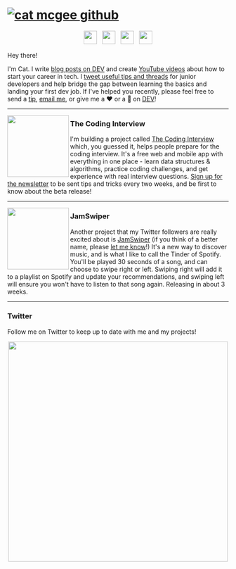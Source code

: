 # [![cat mcgee github](https://i.postimg.cc/CKb4HTj8/catmcgeegithub.png)](https://mcgee.cat)
<p align='center'>
<a href="https://dev.to/catmcgeecode"><img height="30" src="https://res.cloudinary.com/practicaldev/image/fetch/s--g3JdSGe6--/c_limit,f_auto,fl_progressive,q_80,w_190/https://practicaldev-herokuapp-com.freetls.fastly.net/assets/rainbowdev.svg"></a>&nbsp;&nbsp;
<a href="https://twitter.com/catmcgeecode"><img height="30" src="https://image.flaticon.com/icons/svg/124/124021.svg"></a>&nbsp;&nbsp;
<a href="https://instagram.com/catmcgeecode"><img height="30" src="https://upload.wikimedia.org/wikipedia/commons/thumb/e/e7/Instagram_logo_2016.svg/1200px-Instagram_logo_2016.svg.png"></a>&nbsp;&nbsp;
<a href="https://www.buymeacoffee.com/catmcgee"><img height="30" src="https://bmc-dev.s3.us-east-2.amazonaws.com/assets/icons/bmc_icon_black.png"></a>
</p>

Hey there!

I'm Cat. I write [blog posts on DEV](https://www.dev.to/catmcgeecode) and create [YouTube videos](https://www.youtube.com/channel/UC7khnAAAID1WQ_4gQO73Gmw) about how to start your career in tech. I [tweet useful tips and threads](https://twitter.com/CatMcGeeCode/status/1278314269482930176) for junior developers and help bridge the gap between learning the basics and landing your first dev job. If I've helped you recently, please feel free to send a [tip](https://www.buymeacoffee.com/catmcgee), [email me](mailto:catmcgee@hey.com), or give me a ❤️ or a 🦄 on [DEV](https://www.dev.to/catmcgeecode)!
 
  ---
 
 <p>
  <img width="140" align='left' src="https://i.postimg.cc/fLBqmQNK/coding-interview-logo.png">
</p>
 
### The Coding Interview

I'm building a project called [The Coding Interview](https://www.thecodinginterview.com) which, you guessed it, helps people prepare for the coding interview. It's a free web and mobile app with everything in one place - learn data structures & algorithms, practice coding challenges, and get experience with real interview questions. [Sign up for the newsletter](https://www.thecodinginterview.com) to be sent tips and tricks every two weeks, and be first to know about the beta release!   

 ---

 <p>
  <img width="140" align='left' src="https://i.postimg.cc/bvbsZq17/jamswiper-logo.png">
</p>
 
### JamSwiper

Another project that my Twitter followers are really excited about is [JamSwiper](https://www.jamswiper.com) (if you think of a better name, please [let me know](mailto:catmcgee@hey.com)!) It's a new way to discover music, and is what I like to call the Tinder of Spotify. You'll be played 30 seconds of a song, and can choose to swipe right or left. Swiping right will add it to a playlist on Spotify and update your recommendations, and swiping left will ensure you won't have to listen to that song again. Releasing in about 3 weeks.

 ---
 

### Twitter

Follow me on Twitter to keep up to date with me and my projects!
<p align="center">
    <a href="https://twitter.com/catmcgeecode"><img width="500px" src="https://i.ibb.co/vVBHPrg/catmcgeetwitter.png"></a>
</p>

